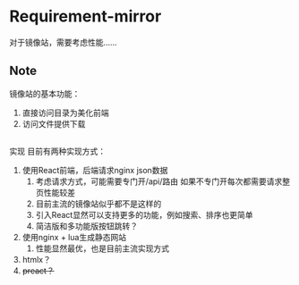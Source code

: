 # Requirement-mirror

对于镜像站，需要考虑性能……

## Note

镜像站的基本功能：

1. 直接访问目录为美化前端
2. 访问文件提供下载

##
实现
目前有两种实现方式：
1. 使用React前端，后端请求nginx json数据
    1. 考虑请求方式，可能需要专门开/api/路由
        如果不专门开每次都需要请求整页性能较差
    2. 目前主流的镜像站似乎都不是这样的
    3. 引入React显然可以支持更多的功能，例如搜索、排序也更简单
    4. 简洁版和多功能版按钮跳转？
2. 使用nginx + lua生成静态网站
    1. 性能显然最优，也是目前主流实现方式
3. htmlx？
4. ~~preact？~~